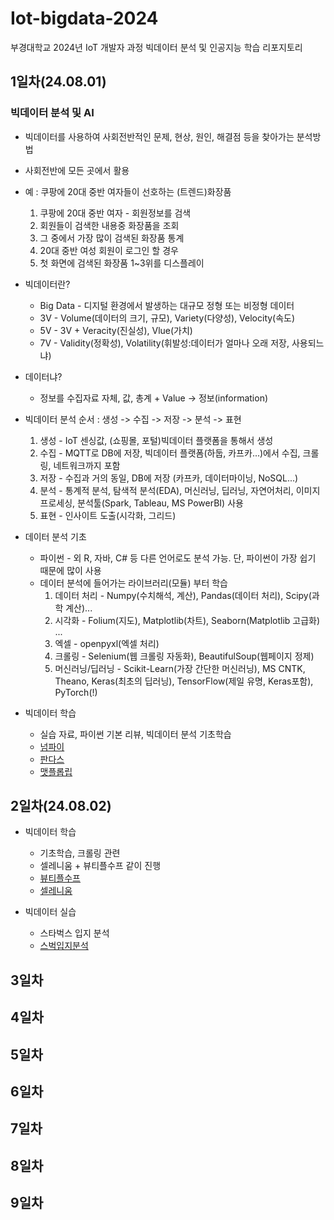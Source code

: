 # Iot-bigdata-2024
부경대학교 2024년 IoT 개발자 과정 빅데이터 분석 및 인공지능 학습 리포지토리

## 1일차(24.08.01)
### 빅데이터 분석 및 AI
- 빅데이터를 사용하여 사회전반적인 문제, 현상, 원인, 해결점 등을 찾아가는 분석방법
- 사회전반에 모든 곳에서 활용
- 예 : 쿠팡에 20대 중반 여자들이 선호하는 (트렌드)화장품
    1. 쿠팡에 20대 중반 여자 - 회원정보를 검색
    2. 회원들이 검색한 내용중 화장품을 조회
    3. 그 중에서 가장 많이 검색된 화장품 통계
    4. 20대 중반 여성 회원이 로그인 할 경우
    5. 첫 화면에 검색된 화장품 1~3위를 디스플레이

- 빅데이터란?
    - Big Data - 디지털 환경에서 발생하는 대규모 정형 또는 비정형 데이터
    - 3V - Volume(데이터의 크기, 규모), Variety(다양성), Velocity(속도)
    - 5V - 3V + Veracity(진실성), Vlue(가치)
    - 7V - Validity(정확성), Volatility(휘발성:데이터가 얼마나 오래 저장, 사용되느냐)

- 데이터냐?
    - 정보를 수집자료 자체, 값, 총계 + Value -> 정보(information)

- 빅데이터 분석 순서 : 생성 -> 수집 -> 저장 -> 분석 -> 표현
    1. 생성 - IoT 센싱값, (쇼핑몰, 포털)빅데이터 플랫폼을 통해서 생성
    2. 수집 - MQTT로 DB에 저장, 빅데이터 플랫폼(하둡, 카프카...)에서 수집, 크롤링, 네트워크까지 포함
    3. 저장 - 수집과 거의 동일, DB에 저장 (카프카, 데이터마이닝, NoSQL...)
    4. 분석 - 통계적 분석, 탐색적 분석(EDA), 머신러닝, 딥러닝, 자연어처리, 이미지프로세싱, 분석툴(Spark, Tableau, MS PowerBI) 사용
    5. 표현 - 인사이트 도출(시각화, 그리드)

- 데이터 분석 기초
    - 파이썬 - 외 R, 자바, C# 등 다른 언어로도 분석 가능. 단, 파이썬이 가장 쉽기 때문에 많이 사용
    - 데이터 분석에 들어가는 라이브러리(모듈) 부터 학습
        1. 데이터 처리 - Numpy(수치해석, 계산), Pandas(데이터 처리), Scipy(과학 계산)...
        2. 시각화 - Folium(지도), Matplotlib(차트), Seaborn(Matplotlib 고급화) ...
        3. 엑셀 - openpyxl(엑셀 처리)
        4. 크롤링 - Selenium(웹 크롤링 자동화), BeautifulSoup(웹페이지 정제)
        5. 머신러닝/딥러닝 - Scikit-Learn(가장 간단한 머신러닝), MS CNTK, Theano, Keras(최초의 딥러닝), TensorFlow(제일 유명, Keras포함), PyTorch(!)

- 빅데이터 학습
    - 실습 자료, 파이썬 기본 리뷰, 빅데이터 분석 기초학습 
    - [넘파이](https://github.com/YooWangGwon/Iot-bigdata-2024/blob/main/day01/bda01_numpy_basic.ipynb)
    - [판다스](https://github.com/YooWangGwon/Iot-bigdata-2024/blob/main/day01/bda02_pandas_basic.ipynb)
    - [맷플롭립](https://github.com/YooWangGwon/Iot-bigdata-2024/blob/main/day01/bda03_metplotlib_basic.ipynb)
## 2일차(24.08.02)
- 빅데이터 학습
    - 기초학습, 크롤링 관련
    - 셀레니움 + 뷰티플수프 같이 진행    
    - [뷰티플수프](https://github.com/YooWangGwon/Iot-bigdata-2024/blob/main/day02/dba04_beautifulsoup_basic.ipynb)
    - [셀레니움](https://github.com/YooWangGwon/Iot-bigdata-2024/blob/main/day02/dba05_selenium_basic.ipynb)

- 빅데이터 실습
    - 스타벅스 입지 분석
    - [스벅입지분석](https://github.com/YooWangGwon/Iot-bigdata-2024/blob/main/day02/dba06_starbucks_analysis.ipynb)
## 3일차

## 4일차

## 5일차

## 6일차

## 7일차

## 8일차

## 9일차
